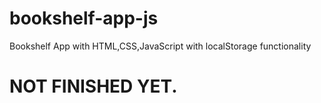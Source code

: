 # bookshelf-app-js
Bookshelf App with HTML,CSS,JavaScript with localStorage functionality

# NOT FINISHED YET.
